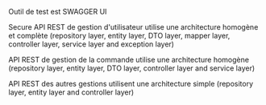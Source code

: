Outil de test est SWAGGER UI 

Secure API REST de gestion d'utilisateur utilise une architecture homogène et complète (repository layer, entity layer, DTO layer, mapper layer, controller layer, service layer and exception layer)

API REST de gestion de la commande utilise une architecture homogène (repository layer, entity layer, DTO layer, controller layer and service layer)

API REST des autres gestions utilisent une architecture simple (repository layer, entity layer and controller layer)